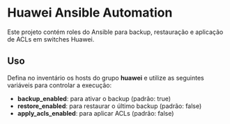 # Huawei Ansible Automation

Este projeto contém roles do Ansible para backup, restauração e aplicação de ACLs em switches Huawei.

## Uso

Defina no inventário os hosts do grupo **huawei** e utilize as seguintes variáveis para controlar a execução:

- **backup_enabled**:  para ativar o backup (padrão: true)
- **restore_enabled**:  para restaurar o último backup (padrão: false)
- **apply_acls_enabled**:  para aplicar ACLs (padrão: false)

